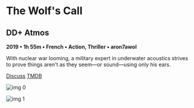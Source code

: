 # The Wolf's Call

## DD+ Atmos

**2019 • 1h 55m • French • Action, Thriller • aron7awol**

With nuclear war looming, a military expert in underwater acoustics strives to prove things aren't as they seem—or sound—using only his ears.

[Discuss](https://www.avsforum.com/threads/bass-eq-for-filtered-movies.2995212/post-58234030)  [TMDB](484468)

![img 0](https://i.imgur.com/XuICBim.jpg)

![img 1](https://i.imgur.com/OG7gQj3.jpg)

